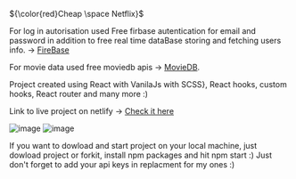 ${\color{red}Cheap \space Netflix}$

For log in autorisation used Free firbase autentication for email and password in addition to free real time dataBase storing and fetching users info. -> [FireBase](https://firebase.google.com/?gclid=CjwKCAiA-8SdBhBGEiwAWdgtcFB2FAVqDw0fbb03znY0VogHE0ggubcVKFZ6pjR8JNnIP8r_T6H2NBoCKUAQAvD_BwE&gclsrc=aw.ds)

For movie data used free moviedb apis -> [MovieDB](https://developers.themoviedb.org/3/getting-started/introduction).

Project created using React with VanilaJs with SCSS}, React hooks, custom hooks, React router and many more :)

Link to live project on netlify -> [Check it here](https://training-site-for-movies.netlify.app)

![image](https://user-images.githubusercontent.com/82774076/210169176-00fe62f4-c5bb-462d-a10c-7dd15ad5550f.png)
![image](https://user-images.githubusercontent.com/82774076/210169448-60cb283f-2d89-4a48-8a68-1a79592614d8.png)

If you want to dowload and start project on your local machine, just dowload project or forkit, install npm packages and hit npm start :)
Just don't forget to add your api keys in replacment for my ones :)
